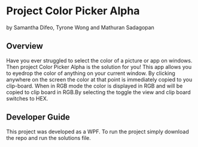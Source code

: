 <h1> Project Color Picker Alpha </h1>
by Samantha Difeo, Tyrone Wong and Mathuran Sadagopan

<h2>Overview</h2> 
Have you ever struggled to select the color of a picture or app on windows. Then project Color Picker Alpha is the solution for you! This app allows you to eyedrop the color of anything on your current window. By clicking anywhere on the screen the color at that point is immediately copied to you clip-board. When in RGB mode the color is displayed in RGB and will be copied to clip board in RGB.By selecting the toggle the view and clip board switches to HEX.


<h2>Developer Guide</h2>
This project was developed as a WPF. To run the project simply download the repo and run the solutions file. 
